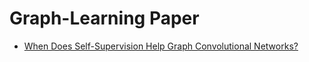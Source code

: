 # Graph-Learning Paper
- [When Does Self-Supervision Help Graph Convolutional Networks?]([https://github.com/Liao-Zhuolin/Graph-Learning/blob/main/%E5%9B%BE%E5%AD%A6%E4%B9%A0/When%20Does%20Self-Supervision%20Help%20Graph%20Convolutional%20Networks%3F](https://github.com/Liao-Zhuolin/Graph-Learning/blob/main/%E5%9B%BE%E5%AD%A6%E4%B9%A0/When%20Does%20Self-Supervision%20Help%20Graph%20Convolutional%20Networks%3F.md))
